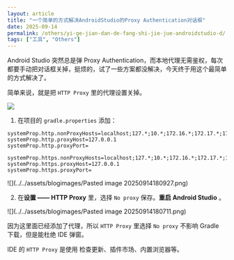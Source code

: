 ```yaml
---
layout: article
title: "一个简单的方式解决AndroidStudio的Proxy Authentication对话框"
date: 2025-09-14
permalink: /others/yi-ge-jian-dan-de-fang-shi-jie-jue-androidstudio-d/
tags: ["工具", "Others"]
---
```


 

Android Studio 突然总是弹 Proxy Authentication，而本地代理无需鉴权，每次都要手动把对话框关掉，挺烦的，试了一些方案都没解决，今天终于用这个最简单的方式解决了。

简单来说，就是把 `HTTP Proxy` 里的代理设置关掉。

![](../../assets/blogimages/Snipaste_2025-09-14_13-52-20.png)

1. 在项目的 `gradle.properties` 添加：

```shell
systemProp.http.nonProxyHosts=localhost;127.*;10.*;172.16.*;172.17.*;172.18.*;172.19.*;172.20.*;172.21.*;172.22.*;172.23.*;172.24.*;172.25.*;172.26.*;172.27.*;172.28.*;172.29.*;172.30.*;172.31.*;192.168.*  
systemProp.http.proxyHost=127.0.0.1  
systemProp.http.proxyPort=  

systemProp.https.nonProxyHosts=localhost;127.*;10.*;172.16.*;172.17.*;172.18.*;172.19.*;172.20.*;172.21.*;172.22.*;172.23.*;172.24.*;172.25.*;172.26.*;172.27.*;172.28.*;172.29.*;172.30.*;172.31.*;192.168.*  
systemProp.https.proxyHost=127.0.0.1  
systemProp.https.proxyPort=
```

![](../../assets/blogimages/Pasted image 20250914180927.png)

2. 在**设置 —— HTTP Proxy** 里，选择 `No proxy` 保存。**重启 Android Studio** 。

![](../../assets/blogimages/Pasted image 20250914180711.png)

因为这里面已经添加了代理，所以 `HTTP Proxy` 里选择 `No proxy`  不影响 Gradle 下载，但是能杜绝 IDE 弹窗。 

IDE 的 `HTTP Proxy` 是使用 检查更新、插件市场、内置浏览器等。